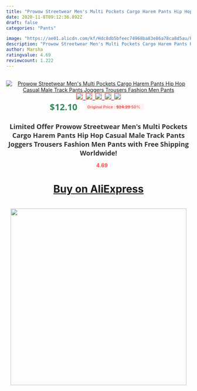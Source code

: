 ```yaml
---
title: "Prowow Streetwear Men's Multi Pockets Cargo Harem Pants Hip Hop Casual Male Track Pants Joggers Trousers Fashion Men Pants"
date: 2020-11-8T09:12:36.892Z
draft: false
categories: "Pants"

image: "https://ae01.alicdn.com/kf/Hdc8db5bfeec74968ba83e86a78ca8d5au/Prowow-Streetwear-Men-s-Multi-Pockets-Cargo-Harem-Pants-Hip-Hop-Casual-Male-Track-Pants-Joggers.jpg"
description: "Prowow Streetwear Men's Multi Pockets Cargo Harem Pants Hip Hop Casual Male Track Pants Joggers Trousers Fashion Men Pants"
author: Marsha
ratingvalue: 4.69
reviewcount: 1.222
---
```

<br>
<div style="text-align: center;">
<a href="https://s.click.aliexpress.com/e/_A8rSpX" target="_blank" rel="nofollow noopener noreferrer"><img alt="Prowow Streetwear Men's Multi Pockets Cargo Harem Pants Hip Hop Casual Male Track Pants Joggers Trousers Fashion Men Pants" class="magnifier-image" src="https://ae01.alicdn.com/kf/Hdc8db5bfeec74968ba83e86a78ca8d5au/Prowow-Streetwear-Men-s-Multi-Pockets-Cargo-Harem-Pants-Hip-Hop-Casual-Male-Track-Pants-Joggers.jpg_640x640.jpg">
<br>
<img style="border:1px solid salmon" src="https://ae01.alicdn.com/kf/Hdc8db5bfeec74968ba83e86a78ca8d5au/Prowow-Streetwear-Men-s-Multi-Pockets-Cargo-Harem-Pants-Hip-Hop-Casual-Male-Track-Pants-Joggers.jpg_120x120.jpg">&nbsp;&nbsp;<img style="border:1px solid salmon" src="https://ae01.alicdn.com/kf/H4305d6febefa4e499e0cddf72f1bd994A/Prowow-Streetwear-Men-s-Multi-Pockets-Cargo-Harem-Pants-Hip-Hop-Casual-Male-Track-Pants-Joggers.jpg_120x120.jpg">&nbsp;&nbsp;<img style="border:1px solid salmon" src="https://ae01.alicdn.com/kf/Hcdfe40647ead4f958092b3b39a533d4e5/Prowow-Streetwear-Men-s-Multi-Pockets-Cargo-Harem-Pants-Hip-Hop-Casual-Male-Track-Pants-Joggers.jpg_120x120.jpg">&nbsp;&nbsp;<img style="border:1px solid salmon" src="https://ae01.alicdn.com/kf/Hfee59c65ee7d400cb1b08b64ae9e95d7W/Prowow-Streetwear-Men-s-Multi-Pockets-Cargo-Harem-Pants-Hip-Hop-Casual-Male-Track-Pants-Joggers.jpg_120x120.jpg">&nbsp;&nbsp;<img style="border:1px solid salmon" src="https://ae01.alicdn.com/kf/H012217a3ddb64f10ab12bdba8d8c970cI/Prowow-Streetwear-Men-s-Multi-Pockets-Cargo-Harem-Pants-Hip-Hop-Casual-Male-Track-Pants-Joggers.jpg_120x120.jpg"></a></div><br0>
<div style="text-align: center;"><span style="background-color: white; border: 0px; box-sizing: border-box; color: seagreen; display: inline-block; font-family: &quot;open sans&quot; , &quot;arial&quot; , &quot;helvetica&quot; , sans-serif , &quot;heiti&quot;; font-size: 24px; font-stretch: inherit; font-weight: 700; line-height: inherit; margin: 0px 10px 0px 0px; padding: 0px; vertical-align: middle;">$12.10 </span>
<span style="background: rgb(255 , 241 , 241); border-radius: 3px; border: 0px; box-sizing: border-box; color: #ff4747; display: inline-block; font-family: inherit; font-size: 12px; font-stretch: inherit; font-style: inherit; font-variant: inherit; font-weight: 600; line-height: inherit; margin: 0px; padding: 2px 5px; transform: scale(0.9); vertical-align: middle;">Original Price : <b style="text-decoration: line-through;">$24.20 </b> 50%&nbsp;&nbsp;</span></div>
<h1 style="color: #333333; display: inline-block; font-family: &quot;open sans&quot; , &quot;arial&quot; , &quot;helvetica&quot; , sans-serif , &quot;heiti&quot;; font-size: 18px; font-stretch: inherit; font-weight: 700; text-align: center;">Limited Offer Prowow Streetwear Men's Multi Pockets Cargo Harem Pants Hip Hop Casual Male Track Pants Joggers Trousers Fashion Men Pants with Free Shipping Worldwide!</h1>
<div style="color: #ff4747; text-align: center;">
<img src="https://4.bp.blogspot.com/-M0ZcTcb-5uY/XleCXlxnR4I/AAAAAAAAAEc/OrjgMkXV1oMQFaCRZj5HQwOCBcu3w1FegCPcBGAYYCw/s1600/star.png" style="height: 15px;">&nbsp;<b>4.69</b></div>
<div class="button_cont" align="center"><a class="buynow_a" href="https://s.click.aliexpress.com/e/_A8rSpX" target="_blank" rel="nofollow noopener noreferrer"><H1>Buy on AliExpress</H1></a></div><br>
<div class="separator" style="clear: both; text-align: center;">
<img src="https://lh3.googleusercontent.com/-pTy5HemUv9M/XlePHvY0dAI/AAAAAAAAAE4/0nX5iRUoIWY8eMW9Dpxeirr157OZliDIgCLcBGAsYHQ/s1600/badge.gif" width="480">
</div>
